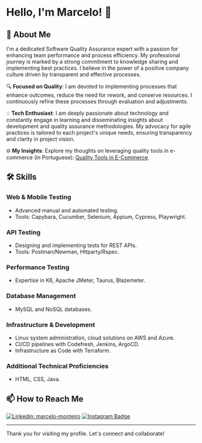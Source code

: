 # Hello, I'm Marcelo! 👋

## 🚀 About Me
I'm a dedicated Software Quality Assurance expert with a passion for enhancing team performance and process efficiency. My professional journey is marked by a strong commitment to knowledge sharing and implementing best practices. I believe in the power of a positive company culture driven by transparent and effective processes.

🔍 **Focused on Quality**: I am devoted to implementing processes that enhance outcomes, reduce the need for rework, and conserve resources. I continuously refine these processes through evaluation and adjustments.

💡 **Tech Enthusiast**: I am deeply passionate about technology and constantly engage in learning and disseminating insights about development and quality assurance methodologies. My advocacy for agile practices is tailored to each project's unique needs, ensuring transparency and clarity in project vision.

🌐 **My Insights**: Explore my thoughts on leveraging quality tools in e-commerce (in Portuguese): [Quality Tools in E-Commerce](https://www.ecommercebrasil.com.br/noticias/webjump-ferramenta-de-qualidade-pode-ajudar-o-seu-e-commerce).

## 🛠 Skills

### Web & Mobile Testing
- Advanced manual and automated testing.
- Tools: Capybara, Cucumber, Selenium, Appium, Cypress, Playwright.

### API Testing
- Designing and implementing tests for REST APIs.
- Tools: Postman/Newman, Httparty/Rspec.

### Performance Testing
- Expertise in K6, Apache JMeter, Taurus, Blazemeter.

### Database Management
- MySQL and NoSQL databases.

### Infrastructure & Development
- Linux system administration, cloud solutions on AWS and Azure.
- CI/CD pipelines with Codefresh, Jenkins, ArgoCD.
- Infrastructure as Code with Terraform.

### Additional Technical Proficiencies
- HTML, CSS, Java.

## 📫 How to Reach Me
[![Linkedin: marcelo-monteiro](https://img.shields.io/badge/-marcelomonteiro-blue?style=flat-square&logo=Linkedin&logoColor=white&link=https://www.linkedin.com/in/marcelo-monteiro-7887666b/)](https://www.linkedin.com/in/marcelo-monteiro-7887666b/)
[![Instagram Badge](https://img.shields.io/badge/-Instagram-e4405f?style=flat-square&logo=Instagram&logoColor=white)](https://www.instagram.com/marcelov8/)

---

Thank you for visiting my profile. Let's connect and collaborate!
